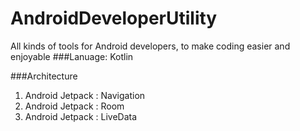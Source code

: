 # AndroidDeveloperUtility
All kinds of tools for Android developers,  to make coding easier and enjoyable
###Lanuage:
Kotlin

###Architecture

1. Android Jetpack : Navigation
2. Android Jetpack : Room
3. Android Jetpack : LiveData
